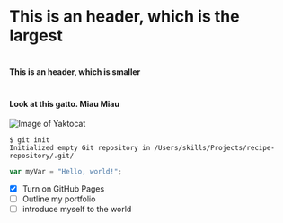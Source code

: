 # <h1> This is an header, which is the largest
# <h4> This is an header, which is smaller

# <h4> Look at this gatto. Miau Miau
![Image of Yaktocat](https://octodex.github.com/images/yaktocat.png)

```
$ git init
Initialized empty Git repository in /Users/skills/Projects/recipe-repository/.git/
```
``` javascript
var myVar = "Hello, world!";
```
- [X] Turn on GitHub Pages
- [ ] Outline my portfolio
- [ ] introduce myself to the world
